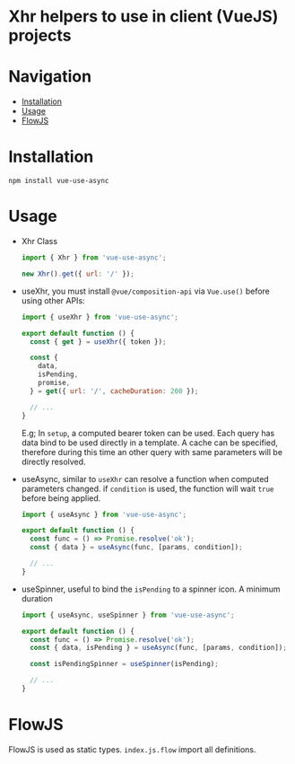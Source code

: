 # Xhr helpers to use in client (VueJS) projects

# Navigation

- [Installation](#Installation)
- [Usage](#Usage)
- [FlowJS](#FlowJS)

# Installation
`npm install vue-use-async`

# Usage
- Xhr Class

  ```javascript
  import { Xhr } from 'vue-use-async';
  
  new Xhr().get({ url: '/' });
  ```

- useXhr, you must install `@vue/composition-api` via `Vue.use()` before using other APIs:
  ```javascript
  import { useXhr } from 'vue-use-async';
  
  export default function () {
    const { get } = useXhr({ token });
  
    const { 
      data, 
      isPending,
      promise,
    } = get({ url: '/', cacheDuration: 200 });
  
    // ...
  }
  
  ```
  E.g; In `setup`, a computed bearer token can be used. Each query has data bind to be used
  directly in a template.
  A cache can be specified, therefore during this time an other query with same parameters will be 
  directly resolved.
  
- useAsync, similar to `useXhr` can resolve a function when computed parameters changed.
  if `condition` is used, the function will wait `true` before being applied.
  ```javascript
  import { useAsync } from 'vue-use-async';
  
  export default function () {
    const func = () => Promise.resolve('ok');
    const { data } = useAsync(func, [params, condition]);
  
    // ...
  }
  ```
  
- useSpinner, useful to bind the `isPending` to a spinner icon. A minimum duration
  ```javascript
  import { useAsync, useSpinner } from 'vue-use-async';
  
  export default function () {
    const func = () => Promise.resolve('ok');
    const { data, isPending } = useAsync(func, [params, condition]);
  
    const isPendingSpinner = useSpinner(isPending);
  
    // ...
  }
  ```

# FlowJS
FlowJS is used as static types. `index.js.flow` import all definitions. 
